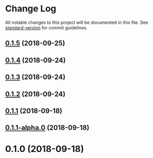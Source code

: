# Change Log

All notable changes to this project will be documented in this file. See [standard-version](https://github.com/conventional-changelog/standard-version) for commit guidelines.

<a name="0.1.5"></a>
## [0.1.5](https://github.com/youngboo/team-module-demo1/compare/v0.1.4...v0.1.5) (2018-09-25)



<a name="0.1.4"></a>
## [0.1.4](https://github.com/youngboo/team-module-demo1/compare/v0.1.3...v0.1.4) (2018-09-24)



<a name="0.1.3"></a>
## [0.1.3](https://github.com/youngboo/team-module-demo1/compare/v0.1.2...v0.1.3) (2018-09-24)



<a name="0.1.2"></a>
## [0.1.2](https://github.com/youngboo/team-module-demo1/compare/v0.1.1...v0.1.2) (2018-09-24)



<a name="0.1.1"></a>
## [0.1.1](https://github.com/youngboo/team-module-demo1/compare/v0.1.1-alpha.1...v0.1.1) (2018-09-18)



<a name="0.1.1-alpha.0"></a>
## [0.1.1-alpha.0](https://github.com/youngboo/team-module-demo1/compare/v0.1.0...v0.1.1-alpha.0) (2018-09-18)



<a name="0.1.0"></a>
# 0.1.0 (2018-09-18)
